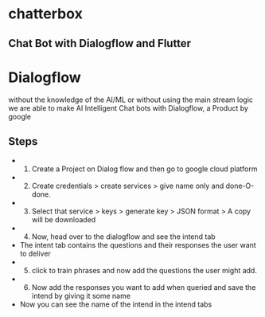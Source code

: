# chatterbox

## Chat Bot with Dialogflow and Flutter

# Dialogflow
without the knowledge of the AI/ML or without using the main stream logic we are able to make AI Intelligent Chat bots with Dialogflow, a Product by google

## Steps
- 1. Create a Project on Dialog flow and then go to google cloud platform
- 2. Create credentials > create services > give name only and done-O-done.
- 3. Select that service > keys > generate key > JSON format > A copy will be downloaded
- 4. Now, head over to the dialogflow and see the intend tab
-  The intent tab contains the questions and their responses the user want to deliver
- 5. click to train phrases and now add the questions the user might add.
- 6. Now add the responses you want to add when queried and save the intend by giving it some name
- Now you can see the name of the intend in the intend tabs

